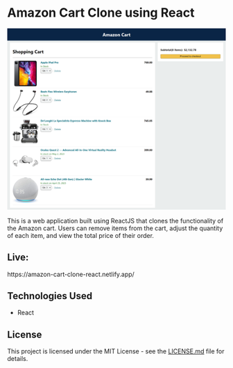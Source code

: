 # Amazon Cart Clone using React

<img src="https://github.com/Abdullah-Anaz/amazon-cart/blob/main/amazoncartclone.png" alt="amazon cart clone"/>

<p>This is a web application built using ReactJS that clones the functionality of the Amazon cart. Users can remove items from the cart, adjust the quantity of each item, and view the total price of their order.</p>

<h2>Live:</h2>
https://amazon-cart-clone-react.netlify.app/


<h2>Technologies Used</h2>

<ul>
<li>React</li>
</ul>

<h2>License</h2>
<p>This project is licensed under the MIT License - see the <a href="https://github.com/Abdullah-Anaz/amazon-cart/blob/main/LICENSE.md">LICENSE.md</a> file for details.</p>
